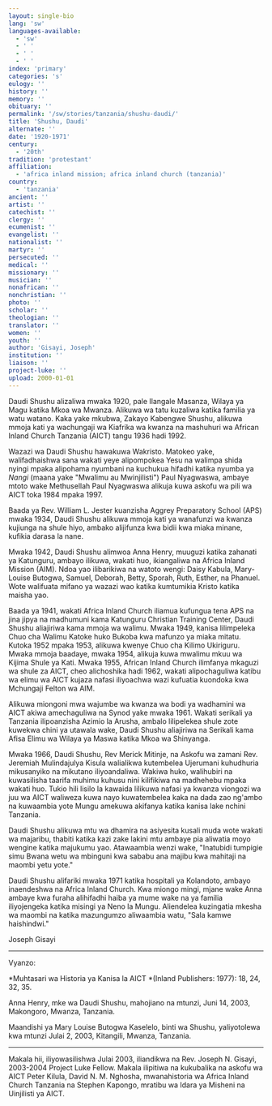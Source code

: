 ```yaml
---
layout: single-bio
lang: 'sw'
languages-available:
  - 'sw'
  - ' '
  - ' '
  - ' '
index: 'primary'
categories: 's'
eulogy: ''
history: ''
memory: ''
obituary: ''
permalink: '/sw/stories/tanzania/shushu-daudi/'
title: 'Shushu, Daudi'
alternate: ''
date: '1920-1971'
century:
  - '20th'
tradition: 'protestant'
affiliation:
  - 'africa inland mission; africa inland church (tanzania)'
country:
  - 'tanzania'
ancient: ''
artist: ''
catechist: ''
clergy: ''
ecumenist: ''
evangelist: ''
nationalist: ''
martyr: ''
persecuted: ''
medical: ''
missionary: ''
musician: ''
nonafrican: ''
nonchristian: ''
photo: ''
scholar: ''
theologian: ''
translator: ''
women: ''
youth: ''
author: 'Gisayi, Joseph'
institution: ''
liaison: ''
project-luke: ''
upload: 2000-01-01
---
```



Daudi Shushu alizaliwa mwaka 1920, pale Ilangale Masanza, Wilaya ya Magu katika Mkoa wa Mwanza. Alikuwa wa tatu kuzaliwa katika familia ya watu watano. Kaka yake mkubwa, Zakayo Kabengwe Shushu, alikuwa mmoja kati ya wachungaji wa Kiafrika wa kwanza na mashuhuri wa African Inland Church Tanzania (AICT) tangu 1936 hadi 1992.

Wazazi wa Daudi Shushu hawakuwa Wakristo.
Matokeo yake, walifadhaishwa sana wakati yeye alipompokea Yesu na walimpa shida nyingi mpaka alipohama nyumbani na kuchukua hifadhi katika nyumba ya *Nangi* (maana yake "Mwalimu au Mwinjilisti") Paul Nyagwaswa, ambaye mtoto wake Methusellah Paul Nyagwaswa alikuja kuwa askofu wa pili wa AICT toka 1984 mpaka 1997.

Baada ya Rev. William L. Jester kuanzisha Aggrey Preparatory School (APS) mwaka 1934, Daudi Shushu alikuwa mmoja kati ya wanafunzi wa kwanza kujiunga na shule hiyo, ambako alijifunza kwa bidii kwa miaka minane, kufikia darasa la nane.

Mwaka 1942, Daudi Shushu alimwoa Anna Henry,
muuguzi katika zahanati ya Katunguru, ambayo ilikuwa, wakati huo, ikiangaliwa na Africa Inland Mission (AIM). Ndoa yao ilibarikiwa na watoto wengi: Daisy Kabula, Mary-Louise Butogwa, Samuel, Deborah, Betty, Sporah, Ruth, Esther, na Phanuel. Wote walifuata mifano ya wazazi wao katika kumtumikia Kristo katika maisha yao.

Baada ya 1941, wakati Africa Inland Church iliamua kufungua tena APS na jina jipya na madhumuni kama Katunguru Christian Training Center, Daudi Shushu aliajiriwa kama mmoja wa walimu. Mwaka 1949, kanisa lilimpeleka Chuo cha Walimu Katoke huko Bukoba kwa mafunzo ya miaka mitatu. Kutoka 1952 mpaka 1953, alikuwa kwenye Chuo cha Kilimo Ukiriguru. Mwaka mmoja baadaye, mwaka 1954, alikuja kuwa mwalimu mkuu wa Kijima Shule ya Kati. Mwaka 1955, African Inland Church ilimfanya mkaguzi wa shule za AICT, cheo alichoshika hadi 1962, wakati alipochaguliwa katibu wa elimu wa AICT kujaza nafasi iliyoachwa wazi kufuatia kuondoka kwa Mchungaji Felton wa AIM.

Alikuwa miongoni mwa wajumbe wa kwanza wa bodi ya wadhamini wa AICT akiwa amechaguliwa na Synod yake mwaka 1961. Wakati serikali ya Tanzania ilipoanzisha Azimio la Arusha, ambalo lilipelekea shule zote kuwekwa chini ya utawala wake, Daudi Shushu aliajiriwa na Serikali kama Afisa Elimu wa Wilaya ya Maswa katika Mkoa wa Shinyanga.

Mwaka 1966, Daudi Shushu, Rev Merick Mitinje, na Askofu wa zamani Rev. Jeremiah Mulindajulya Kisula walialikwa kutembelea Ujerumani kuhudhuria mikusanyiko na mikutano iliyoandaliwa. Wakiwa huko, walihubiri na kuwasilisha taarifa muhimu kuhusu nini kilifikiwa na madhehebu mpaka wakati huo. Tukio hili lisilo la kawaida lilikuwa nafasi ya kwanza viongozi wa juu wa AICT waliweza kuwa nayo kuwatembelea kaka na dada zao ng'ambo na kuwaambia yote Mungu amekuwa akifanya katika kanisa lake nchini Tanzania.

Daudi Shushu alikuwa mtu wa dhamira na asiyesita kusali muda wote wakati wa majaribu, thabiti katika kazi zake lakini mtu ambaye pia aliwatia moyo wengine katika majukumu yao. Atawaambia wenzi wake, "Inatubidi tumpigie simu Bwana wetu wa mbinguni kwa sababu ana majibu kwa mahitaji na maombi yetu yote."

Daudi Shushu alifariki mwaka 1971 katika hospitali ya Kolandoto, ambayo inaendeshwa na Africa Inland Church. Kwa miongo mingi, mjane wake Anna ambaye kwa furaha alihifadhi haiba ya mume wake na ya familia iliyojengeka katika misingi ya Neno la Mungu. Aliendelea kuzingatia mkesha wa maombi na katika mazungumzo aliwaambia watu, "Sala kamwe haishindwi."

Joseph Gisayi

---

Vyanzo:

*Muhtasari wa Historia ya Kanisa la AICT  *(Inland Publishers: 1977): 18, 24, 32, 35.

Anna Henry, mke wa Daudi Shushu, mahojiano na mtunzi, Juni 14, 2003, Makongoro, Mwanza, Tanzania.

Maandishi ya Mary Louise Butogwa Kaselelo, binti wa Shushu, yaliyotolewa kwa mtunzi Julai 2, 2003, Kitangili, Mwanza, Tanzania.

---

Makala hii, iliyowasilishwa Julai 2003, iliandikwa na Rev. Joseph N. Gisayi, 2003-2004 Project Luke Fellow. Makala ilipitiwa na kukubalika na askofu wa AICT Peter Kilula, David N. M. Nghosha, mwanahistoria wa Africa Inland Church Tanzania na Stephen Kapongo, mratibu wa Idara ya Misheni na Uinjilisti ya AICT.